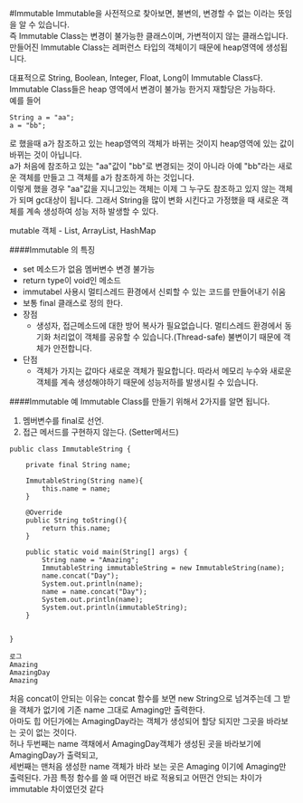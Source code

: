 #Immutable
Immutable을 사전적으로 찾아보면, 불변의, 변경할 수 없는 이라는 뜻임을 알 수 있습니다.  
즉 Immutable Class는 변경이 불가능한 클래스이며, 가변적이지 않는 클래스입니다.   
만들어진 Immutable Class는 레퍼런스 타입의 객체이기 때문에 heap영역에 생성됩니다. 

대표적으로 String, Boolean, Integer, Float, Long이 Immutable Class다.  
Immutable Class들은 heap 영역에서 변경이 불가능 한거지 재할당은 가능하다.  
예를 들어 
~~~ 
String a = "aa";
a = "bb";
~~~
로 했을때 a가 참조하고 있는 heap영역의 객체가 바뀌는 것이지 heap영역에 있는 값이 바뀌는 것이 아닙니다.   
a가 처음에 참조하고 있는 "aa"값이 "bb"로 변경되는 것이 아니라 아예 "bb"라는 새로운 객체를 만들고 그 객체를 a가 참조하게 하는 것입니다.   
이렇게 했을 경우 "aa"값을 지니고있는 객체는 이제 그 누구도 참조하고 있지 않는 객체가 되며 gc대상이 됩니다. 
그래서 String을 많이 변화 시킨다고 가정했을 때 새로운 객체를 계속 생성하여 성능 저하 발생할 수 있다.

mutable 객체 
    - List, ArrayList, HashMap

####Immutable 의 특징

- set 메소드가 없음 멤버변수 변경 불가능
- return type이 void인 메소드
- immutabel 사용시 멀티스레드 환경에서 신뢰할 수 있는 코드를 만들어내기 쉬움
- 보통 final 클래스로 정의 한다.
- 장점 
    - 생성자, 접근메소드에 대한 방어 복사가 필요없습니다. 멀티스레드 환경에서 동기화 처리없이 객체를 공유할 수 있습니다.(Thread-safe) 불변이기 때문에 객체가 안전합니다.
- 단점 
    - 객체가 가지는 값마다 새로운 객체가 필요합니다. 따라서 메모리 누수와 새로운 객체를 계속 생성해야하기 때문에 성능저하를 발생시킬 수 있습니다.


####Immutable 예
Immutable Class를 만들기 위해서 2가지를 알면 됩니다.

1. 멤버변수를 final로 선언.
2. 접근 메서드를 구현하지 않는다. (Setter메서드)

~~~
public class ImmutableString {

    private final String name;

    ImmutableString(String name){
        this.name = name;
    }

    @Override
    public String toString(){
        return this.name;
    }

    public static void main(String[] args) {
        String name = "Amazing";
        ImmutableString immutableString = new ImmutableString(name);
        name.concat("Day");
        System.out.println(name);
        name = name.concat("Day");
        System.out.println(name);
        System.out.println(immutableString);
    }


}

로그
Amazing
AmazingDay
Amazing
~~~

처음 concat이 안되는 이유는 concat 함수를 보면 new String으로 넘겨주는데 그 받을 객체가 없기에 기존 name 그대로 Amaging만 출력한다.   
아마도 힙 어딘가에는 AmagingDay라는 객체가 생성되어 할당 되지만 그곳을 바라보는 곳이 없는 것이다.   
허나 두번째는 name 객채에서 AmagingDay객체가 생성된 곳을 바라보기에 AmagingDay가 출력되고,   
세번째는 맨처음 생성한 name 객체가 바라 보는 곳은 Amaging 이기에 Amaging만 출력된다. 
가끔 특정 함수를 쓸 때 어떤건 바로 적용되고 어떤건 안되는 차이가 immutable 차이였던것 같다
